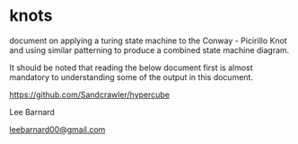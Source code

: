 # knots

document on applying a turing state machine to the Conway - Picirillo Knot and using similar patterning to produce a combined state machine diagram.

It should be noted that reading the below document first is almost mandatory to understanding some of the output in this document.

https://github.com/Sandcrawler/hypercube

Lee Barnard

leebarnard00@gmail.com
